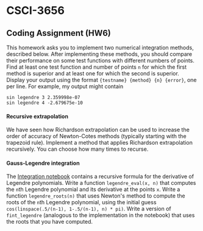 # CSCI-3656

## Coding Assignment (HW6)

This homework asks you to implement two numerical integration methods, described below.
After implementing these methods, you should compare their performance on some test functions with different numbers of points.  Find at least one test function and number of points `n` for which the first method is superior and at least one for which the second is superior.  Display your output using the format
`{testname} {method} {n} {error}`, one per line.
For example, my output might contain
```
sin legendre 3 2.359998e-07
sin legendre 4 -2.679675e-10
```

#### Recursive extrapolation
We have seen how Richardson extrapolation can be used to increase the order of accuracy of Newton-Cotes methods (typically starting with the trapezoid rule).
Implement a method that applies Richardson extrapolation recursively.
You can choose how many times to recurse.

#### Gauss-Legendre integration
The [Integration notebook](http://nbviewer.jupyter.org/github/jedbrown/numerical-computation/blob/master/Integration.ipynb) contains a recursive formula for the derivative of Legendre polynomials.  Write a function `legendre_eval(x, n)` that computes the `n`th Legendre polynomial and its derivative at the points `x`.  Write a function `legendre_roots(n)` that uses Newton's method to compute the roots of the `n`th Legendre polynomial, using the initial guess `cos(linspace(.5/(n-1), 1-.5/(n-1), n) * pi)`.  Write a version of `fint_legendre` (analogous to the implementation in the notebook) that uses the roots that you have computed.
